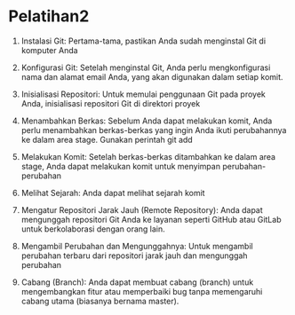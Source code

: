 # Pelatihan2
1. Instalasi Git:
Pertama-tama, pastikan Anda sudah menginstal Git di komputer Anda

2. Konfigurasi Git:
Setelah menginstal Git, Anda perlu mengkonfigurasi nama dan alamat email Anda, yang akan digunakan dalam setiap komit.

3. Inisialisasi Repositori:
Untuk memulai penggunaan Git pada proyek Anda, inisialisasi repositori Git di direktori proyek

4. Menambahkan Berkas:
Sebelum Anda dapat melakukan komit, Anda perlu menambahkan berkas-berkas yang ingin Anda ikuti perubahannya ke dalam area stage. Gunakan perintah git add

5. Melakukan Komit:
Setelah berkas-berkas ditambahkan ke dalam area stage, Anda dapat melakukan komit untuk menyimpan perubahan-perubahan

6. Melihat Sejarah:
Anda dapat melihat sejarah komit

7. Mengatur Repositori Jarak Jauh (Remote Repository):
Anda dapat mengunggah repositori Git Anda ke layanan seperti GitHub atau GitLab untuk berkolaborasi dengan orang lain. 

8. Mengambil Perubahan dan Mengunggahnya:
Untuk mengambil perubahan terbaru dari repositori jarak jauh dan mengunggah perubahan 

9. Cabang (Branch):
Anda dapat membuat cabang (branch) untuk mengembangkan fitur atau memperbaiki bug tanpa memengaruhi cabang utama (biasanya bernama master). 

